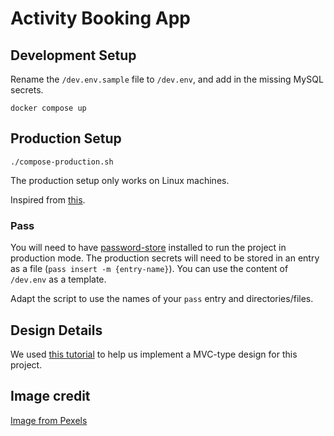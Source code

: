 # Activity Booking App

## Development Setup

Rename the `/dev.env.sample` file to `/dev.env`, and add in the missing MySQL secrets.

`docker compose up`

## Production Setup

`./compose-production.sh`

The production setup only works on Linux machines.

Inspired from [this](https://github.com/mashiox/dotfiles/blob/master/docker/secrets.md).

### Pass

You will need to have [password-store](https://www.passwordstore.org/) installed to run the project in production mode. The production secrets will need to be stored in an entry as a file (`pass insert -m {entry-name}`). You can use the content of `/dev.env` as a template.

Adapt the script to use the names of your `pass` entry and directories/files.

## Design Details

We used [this tutorial](https://github.com/PatrickLouys/no-framework-tutorial) to help us implement a MVC-type design for this project.

## Image credit

[Image from Pexels](https://www.pexels.com/photo/photograph-of-a-person-surfing-1494720/)
